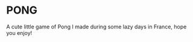 PONG
===================
A cute little game of Pong I made during some lazy days in France, hope you enjoy!
